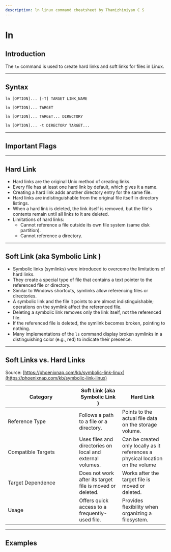 ```yaml
---
description: ln linux command cheatsheet by Thamizhiniyan C S
---
```


# ln

## Introduction

The `ln` command is used to create hard links and soft links for files in Linux.

***

## Syntax

`ln [OPTION]... [-T] TARGET LINK_NAME`

`ln [OPTION]... TARGET`

`ln [OPTION]... TARGET... DIRECTORY`

`ln [OPTION]... -t DIRECTORY TARGET...`

***

## Important Flags



***

## Hard Link

* Hard links are the original Unix method of creating links.
* Every file has at least one hard link by default, which gives it a name.
* Creating a hard link adds another directory entry for the same file.
* Hard links are indistinguishable from the original file itself in directory listings.
* When a hard link is deleted, the link itself is removed, but the file's contents remain until all links to it are deleted.
* Limitations of hard links:
  * Cannot reference a file outside its own file system (same disk partition).
  * Cannot reference a directory.

***

## Soft Link (aka Symbolic Link )

* Symbolic links (symlinks) were introduced to overcome the limitations of hard links.
* They create a special type of file that contains a text pointer to the referenced file or directory.
* Similar to Windows shortcuts, symlinks allow referencing files or directories.
* A symbolic link and the file it points to are almost indistinguishable; operations on the symlink affect the referenced file.
* Deleting a symbolic link removes only the link itself, not the referenced file.
* If the referenced file is deleted, the symlink becomes broken, pointing to nothing.
* Many implementations of the `ls` command display broken symlinks in a distinguishing color (e.g., red) to indicate their presence.

***

## Soft Links vs. Hard Links

Source: [https://phoenixnap.com/kb/symbolic-link-linux](https://phoenixnap.com/kb/symbolic-link-linux)

<table><thead><tr><th width="208">Category</th><th>Soft Link (aka Symbolic Link )</th><th>Hard Link</th></tr></thead><tbody><tr><td>Reference Type</td><td>Follows a path to a file or a directory.</td><td>Points to the actual file data on the storage volume.</td></tr><tr><td>Compatible Targets</td><td>Uses files and directories on local and external volumes.</td><td>Can be created only locally as it references a physical location on the volume</td></tr><tr><td>Target Dependence</td><td>Does not work after its target file is moved or deleted.</td><td>Works after the target file is moved or deleted.</td></tr><tr><td>Usage</td><td>Offers quick access to a frequently-used file.</td><td>Provides flexibility when organizing a filesystem.</td></tr></tbody></table>

***

## Examples

